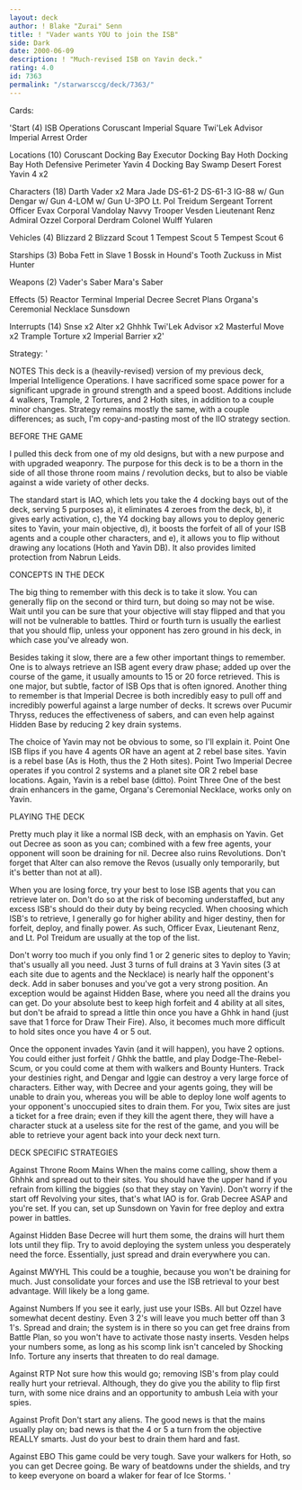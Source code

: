 ```yaml
---
layout: deck
author: ! Blake "Zurai" Senn
title: ! "Vader wants YOU to join the ISB"
side: Dark
date: 2000-06-09
description: ! "Much-revised ISB on Yavin deck."
rating: 4.0
id: 7363
permalink: "/starwarsccg/deck/7363/"
---
```

Cards: 

'Start (4)
ISB Operations
Coruscant Imperial Square
Twi'Lek Advisor
Imperial Arrest Order

Locations (10)
Coruscant Docking Bay
Executor Docking Bay
Hoth Docking Bay
Hoth Defensive Perimeter
Yavin 4 Docking Bay
Swamp
Desert
Forest
Yavin 4 x2

Characters (18)
Darth Vader x2
Mara Jade
DS-61-2
DS-61-3
IG-88 w/ Gun
Dengar w/ Gun
4-LOM w/ Gun
U-3PO
Lt. Pol Treidum
Sergeant Torrent
Officer Evax
Corporal Vandolay
Navvy Trooper Vesden
Lieutenant Renz
Admiral Ozzel
Corporal Derdram
Colonel Wulff Yularen

Vehicles (4)
Blizzard 2
Blizzard Scout 1
Tempest Scout 5
Tempest Scout 6

Starships (3)
Boba Fett in Slave 1
Bossk in Hound's Tooth
Zuckuss in Mist Hunter

Weapons (2)
Vader's Saber
Mara's Saber

Effects (5)
Reactor Terminal
Imperial Decree
Secret Plans
Organa's Ceremonial Necklace
Sunsdown

Interrupts (14)
Snse x2
Alter x2
Ghhhk
Twi'Lek Advisor x2
Masterful Move x2
Trample
Torture x2
Imperial Barrier x2'

Strategy: '

NOTES
This deck is a (heavily-revised) version of my previous deck, Imperial Intelligence Operations. I have sacrificed some space power for a significant upgrade in ground strength and a speed boost. Additions include 4 walkers, Trample, 2 Tortures, and 2 Hoth sites, in addition to a couple minor changes. Strategy remains mostly the same, with a couple differences; as such, I'm copy-and-pasting most of the IIO strategy section.

BEFORE THE GAME

I pulled this deck from one of my old designs, but with a new purpose and with upgraded weaponry. The purpose for this deck is to be a thorn in the side of all those throne room mains / revolution decks, but to also be viable against a wide variety of other decks.

The standard start is IAO, which lets you take the 4 docking bays out of the deck, serving 5 purposes a), it eliminates 4 zeroes from the deck, b), it gives early activation, c), the Y4 docking bay allows you to deploy generic sites to Yavin, your main objective, d), it boosts the forfeit of all of your ISB agents and a couple other characters, and e), it allows you to flip without drawing any locations (Hoth and Yavin DB). It also provides limited protection from Nabrun Leids.

CONCEPTS IN THE DECK

The big thing to remember with this deck is to take it slow. You can generally flip on the second or third turn, but doing so may not be wise. Wait until you can be sure that your objective will stay flipped and that you will not be vulnerable to battles. Third or fourth turn is usually the earliest that you should flip, unless your opponent has zero ground in his deck, in which case you've already won.

Besides taking it slow, there are a few other important things to remember. One is to always retrieve an ISB agent every draw phase; added up over the course of the game, it usually amounts to 15 or 20 force retrieved. This is one major, but subtle, factor of ISB Ops that is often ignored. Another thing to remember is that Imperial Decree is both incredibly easy to pull off and incredibly powerful against a large number of decks. It screws over Pucumir Thryss, reduces the effectiveness of sabers, and can even help against Hidden Base by reducing 2 key drain systems.

The choice of Yavin may not be obvious to some, so I'll explain it. Point One ISB flips if you have 4 agents OR have an agent at  2 rebel base sites. Yavin is a rebel base (As is Hoth, thus the 2 Hoth sites). Point Two Imperial Decree operates if you control 2 systems and a planet site OR 2 rebel base locations. Again, Yavin is a rebel base (ditto). Point Three One of the best drain enhancers in the game, Organa's Ceremonial Necklace, works only on Yavin.

PLAYING THE DECK

Pretty much play it like a normal ISB deck, with an emphasis on Yavin. Get out Decree as soon as you can; combined with a few free agents, your opponent will soon be draining for nil. Decree also ruins Revolutions. Don't forget that Alter can also remove the Revos (usually only temporarily, but it's better than not at all).

When you are losing force, try your best to lose ISB agents that you can retrieve later on. Don't do so at the risk of becoming understaffed, but any excess ISB's should do their duty by being recycled. When choosing which ISB's to retrieve, I generally go for higher ability and higer destiny, then for forfeit, deploy, and finally power. As such, Officer Evax, Lieutenant Renz, and Lt. Pol Treidum are usually at the top of the list.

Don't worry too much if you only find 1 or 2 generic sites to deploy to Yavin; that's usually all you need. Just 3 turns of full drains at 3 Yavin sites (3 at each site due to agents and the Necklace) is nearly half the opponent's deck. Add in saber bonuses and you've got a very strong position. An exception would be against Hidden Base, where you need all the drains you can get. Do your absolute best to keep high forfeit and 4 ability at all sites, but don't be afraid to spread a little thin once you have a Ghhk in hand (just save that 1 force for Draw Their Fire). Also, it becomes much more difficult to hold sites once you have 4 or 5 out.

Once the opponent invades Yavin (and it will happen), you have 2 options. You could either just forfeit / Ghhk the battle, and play Dodge-The-Rebel-Scum, or you could come at them with walkers and Bounty Hunters. Track your destinies right, and Dengar and Iggie can destroy a very large force of characters. Either way, with Decree and your agents going, they will be unable to drain you, whereas you will be able to deploy lone wolf agents to your opponent's unoccupied sites to drain them. For you, Twix sites are just a ticket for a free drain; even if they kill the agent there, they will have a character stuck at a useless site for the rest of the game, and you will be able to retrieve your agent back into your deck next turn.

DECK SPECIFIC STRATEGIES

Against Throne Room Mains
When the mains come calling, show them a Ghhhk and spread out to their sites. You should have the upper hand if you refrain from killing the biggies (so that they stay on Yavin). Don't worry if the start off Revolving your sites, that's what IAO is for. Grab Decree ASAP and you're set. If you can, set up Sunsdown on Yavin for free deploy and extra power in battles.

Against Hidden Base
Decree will hurt them some, the drains will hurt them lots until they flip. Try to avoid deploying the system unless you desperately need the force. Essentially, just spread and drain everywhere you can.

Against MWYHL
This could be a toughie, because you won't be draining for much. Just consolidate your forces and use the ISB retrieval to your best advantage. Will likely be a long game.

Against Numbers
If you see it early, just use your ISBs. All but Ozzel have somewhat decent destiny. Even 3 2's will leave you much better off than 3 1's. Spread and drain; the system is in there so you can get free drains from Battle Plan, so you won't have to activate those nasty inserts. Vesden helps your numbers some, as long as his scomp link isn't canceled by Shocking Info. Torture any inserts that threaten to do real damage.

Against RTP
Not sure how this would go; removing ISB's from play could really hurt your retrieval. Although, they do give you the ability to flip first turn, with some nice drains and an opportunity to ambush Leia with your spies.

Against Profit
Don't start any aliens. The good news is that the mains usually play on; bad news is that the 4 or 5 a turn from the objective REALLY smarts. Just do your best to drain them hard and fast.

Against EBO
This game could be very tough. Save your walkers for Hoth, so you can get Decree going. Be wary of beatdowns under the shields, and try to keep everyone on board a wlaker for fear of Ice Storms.
'
